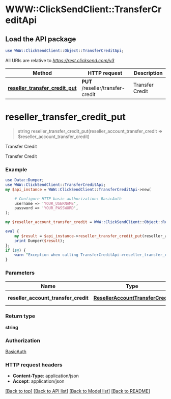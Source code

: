 # WWW::ClickSendClient::TransferCreditApi

## Load the API package
```perl
use WWW::ClickSendClient::Object::TransferCreditApi;
```

All URIs are relative to *https://rest.clicksend.com/v3*

Method | HTTP request | Description
------------- | ------------- | -------------
[**reseller_transfer_credit_put**](TransferCreditApi.md#reseller_transfer_credit_put) | **PUT** /reseller/transfer-credit | Transfer Credit


# **reseller_transfer_credit_put**
> string reseller_transfer_credit_put(reseller_account_transfer_credit => $reseller_account_transfer_credit)

Transfer Credit

Transfer Credit

### Example 
```perl
use Data::Dumper;
use WWW::ClickSendClient::TransferCreditApi;
my $api_instance = WWW::ClickSendClient::TransferCreditApi->new(

    # Configure HTTP basic authorization: BasicAuth
    username => 'YOUR_USERNAME',
    password => 'YOUR_PASSWORD',
);

my $reseller_account_transfer_credit = WWW::ClickSendClient::Object::ResellerAccountTransferCredit->new(); # ResellerAccountTransferCredit | ResellerAccountTransferCredit model

eval { 
    my $result = $api_instance->reseller_transfer_credit_put(reseller_account_transfer_credit => $reseller_account_transfer_credit);
    print Dumper($result);
};
if ($@) {
    warn "Exception when calling TransferCreditApi->reseller_transfer_credit_put: $@\n";
}
```

### Parameters

Name | Type | Description  | Notes
------------- | ------------- | ------------- | -------------
 **reseller_account_transfer_credit** | [**ResellerAccountTransferCredit**](ResellerAccountTransferCredit.md)| ResellerAccountTransferCredit model | 

### Return type

**string**

### Authorization

[BasicAuth](../README.md#BasicAuth)

### HTTP request headers

 - **Content-Type**: application/json
 - **Accept**: application/json

[[Back to top]](#) [[Back to API list]](../README.md#documentation-for-api-endpoints) [[Back to Model list]](../README.md#documentation-for-models) [[Back to README]](../README.md)

